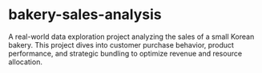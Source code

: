 # bakery-sales-analysis
A real-world data exploration project analyzing the sales of a small Korean bakery. This project dives into customer purchase behavior, product performance, and strategic bundling to optimize revenue and resource allocation.
